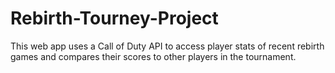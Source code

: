 # Rebirth-Tourney-Project

This web app uses a Call of Duty API to access player stats of recent rebirth games and compares their scores to other players in the tournament. 
